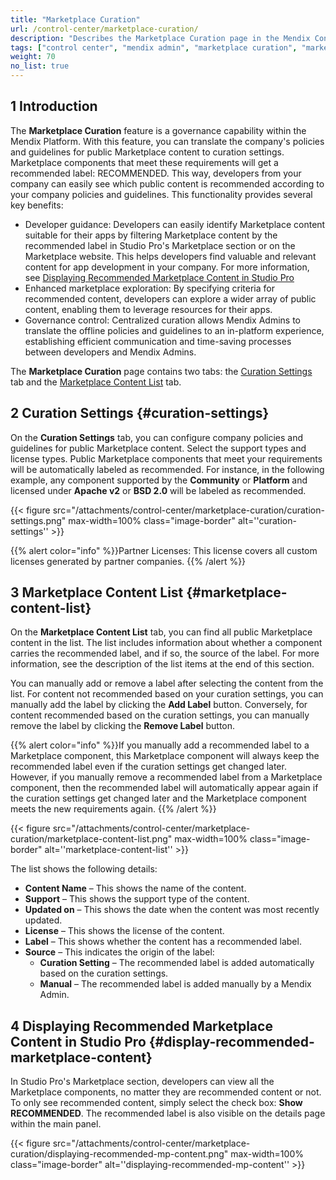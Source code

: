 ```yaml
---
title: "Marketplace Curation"
url: /control-center/marketplace-curation/
description: "Describes the Marketplace Curation page in the Mendix Control Center."
tags: ["control center", "mendix admin", "marketplace curation", "marketplace"]
weight: 70
no_list: true
---
```


## 1 Introduction

The **Marketplace Curation** feature is a governance capability within the Mendix Platform. With this feature, you can translate the company's policies and guidelines for public Marketplace content to curation settings. Marketplace components that meet these requirements will get a recommended label: <text class="badge badge-pill badge-recommended" style="margin-left:0px">RECOMMENDED</text>. This way, developers from your company can easily see which public content is recommended according to your company policies and guidelines. This functionality provides several key benefits:
* Developer guidance: Developers can easily identify Marketplace content suitable for their apps by filtering Marketplace content by the recommended label in Studio Pro's Marketplace section or on the Marketplace website. This helps developers find valuable and relevant content for app development in your company. For more information, see [Displaying Recommended Marketplace Content in Studio Pro](#display-recommended-marketplace-content)
* Enhanced marketplace exploration: By specifying criteria for recommended content, developers can explore a wider array of public content, enabling them to leverage resources for their apps.
* Governance control: Centralized curation allows Mendix Admins to translate the offline policies and guidelines to an in-platform experience, establishing efficient communication and time-saving processes between developers and Mendix Admins.

The **Marketplace Curation** page contains two tabs: the [Curation Settings](#curation-settings) tab and the [Marketplace Content List](#marketplace-content-list) tab.

## 2 Curation Settings {#curation-settings}

On the **Curation Settings** tab, you can configure company policies and guidelines for public Marketplace content. Select the support types and license types. Public Marketplace components that meet your requirements will be automatically labeled as recommended. For instance, in the following example, any component supported by the **Community** or **Platform** and licensed under **Apache v2** or **BSD 2.0** will be labeled as recommended.

{{< figure src="/attachments/control-center/marketplace-curation/curation-settings.png" max-width=100% class="image-border" alt=''curation-settings''  >}}

{{% alert color="info" %}}Partner Licenses: This license covers all custom licenses generated by partner companies. {{% /alert %}}

## 3 Marketplace Content List {#marketplace-content-list}

On the **Marketplace Content List** tab, you can find all public Marketplace content in the list. The list includes information about whether a component carries the recommended label, and if so, the source of the label. For more information, see the description of the list items at the end of this section.

You can manually add or remove a label after selecting the content from the list. For content not recommended based on your curation settings, you can manually add the label by clicking the **Add Label** button. Conversely, for content recommended based on the curation settings, you can manually remove the label by clicking the **Remove Label** button.

{{% alert color="info" %}}If you manually add a recommended label to a Marketplace component, this Marketplace component will always keep the recommended label even if the curation settings get changed later. However, if you manually remove a recommended label from a Marketplace component, then the recommended label will automatically appear again if the curation settings get changed later and the Marketplace component meets the new requirements again. {{% /alert %}}

{{< figure src="/attachments/control-center/marketplace-curation/marketplace-content-list.png" max-width=100% class="image-border" alt=''marketplace-content-list''  >}}

The list shows the following details:

* **Content Name** – This shows the name of the content.
* **Support** – This shows the support type of the content.
* **Updated on** – This shows the date when the content was most recently updated.
* **License** – This shows the license of the content.
* **Label** – This shows whether the content has a recommended label.
* **Source** – This indicates the origin of the label:
  * **Curation Setting**  – The recommended label is added automatically based on the curation settings.
  * **Manual** – The recommended label is added manually by a Mendix Admin.


## 4 Displaying Recommended Marketplace Content in Studio Pro {#display-recommended-marketplace-content}
In Studio Pro's Marketplace section, developers can view all the Marketplace components, no matter they are recommended content or not. To only see recommended content, simply select the check box: **Show <text class="badge badge-pill badge-recommended" style="margin-left:0px">RECOMMENDED</text>**. The recommended label is also visible on the details page within the main panel.

{{< figure src="/attachments/control-center/marketplace-curation/displaying-recommended-mp-content.png" max-width=100% class="image-border" alt=''displaying-recommended-mp-content'' >}}
